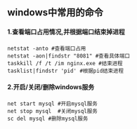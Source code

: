## windows中常用的命令

#### 1.查看端口占用情况,并根据端口结束掉进程

```shell
netstat -anto #查看端口占用
netstat -aon|findstr "8081" #查看具体端口
taskkill /f /t /im nginx.exe #结束进程
tasklist|findstr 'pid' #根据pid结束进程
```

#### 2.开启/关闭/删除windows服务

```shell
net start mysql #开启mysql服务
net stop mysql  #关闭mysql服务
sc del mysql #删除mysql服务
```

